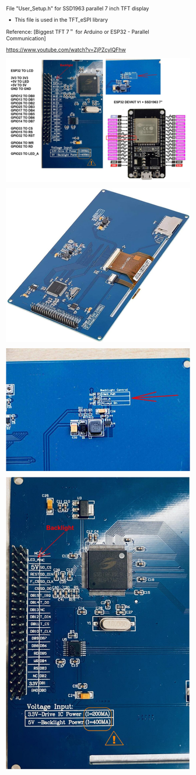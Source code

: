 File "User_Setup.h" for SSD1963 parallel 7 inch TFT display

- This file is used in the TFT_eSPI library

Reference:
[Biggest TFT 7＂ for Arduino or ESP32 - Parallel Communication]

https://www.youtube.com/watch?v=ZjPZcyIQFhw

![img](https://raw.githubusercontent.com/rtek1000/TFT_DDIG/main/Config/ESP32%2BLCD-pinout.jpg)

![img](https://raw.githubusercontent.com/rtek1000/TFT_DDIG/main/Config/SSD1963.jpg)

![img](https://raw.githubusercontent.com/rtek1000/TFT_DDIG/main/Config/SSD1963_2.jpg)

![img](https://raw.githubusercontent.com/rtek1000/TFT_DDIG/main/Config/SSD1963_1.jpg)
